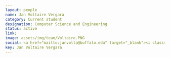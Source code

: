 ```yaml
---
layout: people
name: Jan Voltaire Vergara
category: Current student
designation: Computer Science and Engineering
status: active
link: 
image: assets/img/team/Voltaire.PNG
social: <a href="mailto:janvolta@buffalo.edu" target="_blank"><i class="icofont-email"></i></a>
key: Jan Voltaire Vergara
---
```


